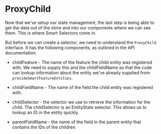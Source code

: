 # ProxyChild

Now that we've setup our state management, the last step is being able to get the data out of the store and into our components where we can see them. This is where Smart Selectors come in.

But before we can create a selector, we need to understand the `ProxyChild` interface. It has the following components, as outlined in the API documentation:

- childFeature - The name of the feature the child entity was registered with. We need to supply this and the childFieldName so that the code can lookup information about the entity we've already supplied from `provideSmartFeatureEntities`.

- childFieldName - The name of the field the child entity was registered with.

- childSelector - the selector we use to retrieve the information for the child. The childSelector is an EntityState selector. This allows us to lookup an ID in the entity quickly.

- parentFieldName - the name of the field in the parent entity that contains the IDs of the children.

